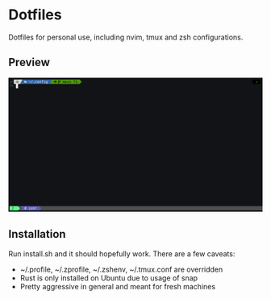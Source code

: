 # Dotfiles
Dotfiles for personal use, including nvim, tmux and zsh configurations.

## Preview
![Preview](markdown/preview.gif "Preview")

## Installation
Run install.sh and it should hopefully work.
There are a few caveats:
- ~/.profile, ~/.zprofile, ~/.zshenv, ~/.tmux.conf are overridden
- Rust is only installed on Ubuntu due to usage of snap
- Pretty aggressive in general and meant for fresh machines
